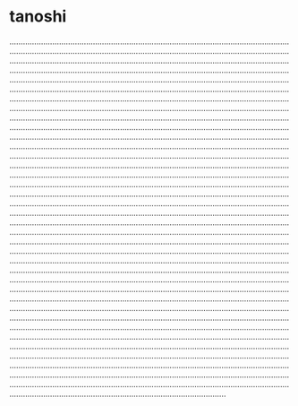 # tanoshi
............................................................................................................................................................................................................................................................................................................................................................................................................................................................................................................................................................................................................................................................................................................................................................................................................................................................................................................................................................................................................................................................................................................................................................................................................................................................................................................................................................................................................................................................................................................................................................................................................................................................................................................................................................................................................................................................................................................................................................................................................................................................................................................................................................................................................................................................................................................................................................................................................................................................................................................................................................................................................................................................................................................................................................................................................................................................................................................................................................................................................................................................................................................................................................................................................................................................................................................................................................................................................................................................................................................................................................................................................................................................................................................................................................................................................................................................................................................................................................................................................................................................................................................................................................................................................................................................................................................................................................................................................................................................................................................................................................................................................................................................................................................................................................................................................................................................................